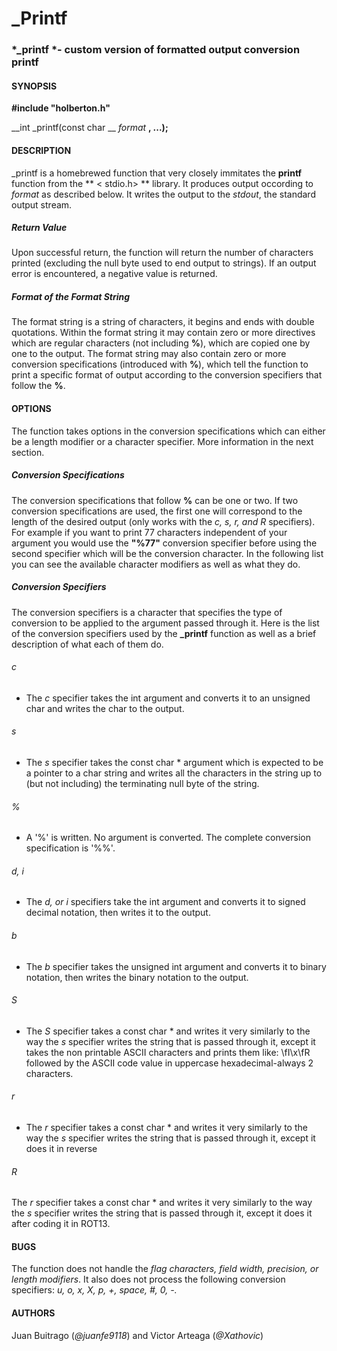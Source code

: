 # _Printf

### *_printf *- custom version of formatted output conversion printf

#### SYNOPSIS
__#include "holberton.h"__

__int _printf(const char __ _format_ __, ...);__

#### DESCRIPTION
_printf is a homebrewed function that very closely immitates the **printf** function from the ** < stdio.h> ** library. It produces output occording to *format* as described below. It writes the output to the *stdout*, the standard output stream.

##### Return Value
Upon successful return, the function will return the number of characters printed (excluding the null byte used to end output to strings). If an output error is encountered, a negative value is returned.

##### Format of the _Format_ String
The format string is a string of characters, it begins and ends with double quotations. Within the format string it may contain zero or more directives which are regular characters (not including **%**), which are copied one by one to the output. The format string may also contain zero or more conversion specifications (introduced with **%**), which tell the function to print a specific format of output according to the conversion specifiers that follow the **%**.

#### OPTIONS
The function takes options in the conversion specifications which can either be a length modifier or a character specifier. More information in the next section.

##### Conversion Specifications
The conversion specifications that follow **%** can be one or two. If two conversion specifications are used, the first one will correspond to the length of the desired output (only works with the _c, s, r, and R_ specifiers). For example if you want to print 77 characters independent of your argument you would use the **"%77"** conversion specifier before using the second specifier which will be the conversion character. In the following list you can see the available character modifiers as well as what they do.

##### Conversion Specifiers
The conversion specifiers is a character that specifies the type of conversion to be applied to the argument passed through it. Here is the list of the conversion specifiers used by the **_printf** function as well as a brief description of what each of them do.

###### c
- The _c_ specifier takes the int argument and converts it to an unsigned char and writes the char to the output.

###### s
- The _s_ specifier takes the const char * argument which is expected to be a pointer to a char string and writes all the characters in the string up to (but not including) the terminating null byte of the string.

###### %

- A '%' is written. No argument is converted. The complete conversion specification is '%%'.

###### d, i

- The *d, or i* specifiers take the int argument and converts it to signed decimal notation, then writes it to the output.

###### b

- The *b* specifier takes the unsigned int argument and converts it to binary notation, then writes the binary notation to the output.

###### S

- The *S* specifier takes a const char * and writes it very similarly to the way the _s_ specifier writes the string that is passed through it, except it takes the non printable ASCII characters and prints them like: \fI\\x\fR followed by the ASCII code value in uppercase hexadecimal-always 2 characters.

###### r

- The *r* specifier takes a const char * and writes it very similarly to the way the _s_ specifier writes the string that is passed through it, except it does it in reverse

###### R

The *r* specifier takes a const char * and writes it very similarly to the way the _s_ specifier writes the string that is passed through it, except it does it after coding it in ROT13.
#### BUGS
The function does not handle the *flag characters, field width, precision, or length modifiers*. It also does not process the following conversion specifiers: *u, o, x, X, p, +, space, #, 0, -.*
#### AUTHORS
Juan Buitrago (_@juanfe9118_) and Victor Arteaga (_@Xathovic_)
